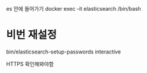 es 안에 들어가기
docker exec -it elasticsearch /bin/bash
# 비번 재설정
bin/elasticsearch-setup-passwords interactive


HTTPS 확인해봐야함
